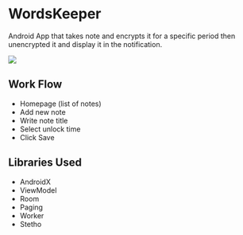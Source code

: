 # WordsKeeper
Android App that takes note and encrypts it for a specific period then unencrypted it and display it in the notification.

![](https://i.imgur.com/DqKb6Fs.gif)

## Work Flow
- Homepage (list of notes)
- Add new note
- Write note title
- Select unlock time
- Click Save

## Libraries Used
- AndroidX
- ViewModel
- Room
- Paging
- Worker
- Stetho

